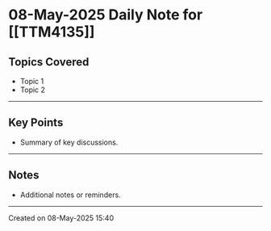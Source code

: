 # 08-May-2025 Daily Note for [[TTM4135]]

## Topics Covered
- Topic 1
- Topic 2

---
## Key Points
- Summary of key discussions.

---
## Notes
- Additional notes or reminders.

---

Created on 08-May-2025 15:40
